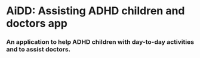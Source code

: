 # AiDD: Assisting ADHD children and doctors app
### An application to help ADHD children with day-to-day activities and to assist doctors.
